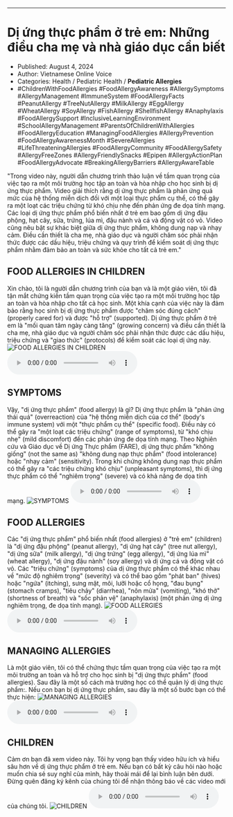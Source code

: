 
---

# Dị ứng thực phẩm ở trẻ em: Những điều cha mẹ và nhà giáo dục cần biết

- Published: August 4, 2024
- Author: Vietnamese Online Voice
- Categories: Health / Pediatric Health / **Pediatric Allergies**
- #ChildrenWithFoodAllergies #FoodAllergyAwareness #AllergySymptoms #AllergyManagement #ImmuneSystem #FoodAllergyFacts #PeanutAllergy #TreeNutAllergy #MilkAllergy #EggAllergy #WheatAllergy #SoyAllergy #FishAllergy #ShellfishAllergy #Anaphylaxis #FoodAllergySupport #InclusiveLearningEnvironment #SchoolAllergyManagement #ParentsOfChildrenWithAllergies #FoodAllergyEducation #ManagingFoodAllergies #AllergyPrevention #FoodAllergyAwarenessMonth #SevereAllergies #LifeThreateningAllergies #FoodAllergyCommunity #FoodAllergySafety #AllergyFreeZones #AllergyFriendlySnacks #Epipen #AllergyActionPlan #FoodAllergyAdvocate #BreakingAllergyBarriers #AllergyAwareTable

"Trong video này, người dẫn chương trình thảo luận về tầm quan trọng của việc tạo ra một môi trường học tập an toàn và hòa nhập cho học sinh bị dị ứng thực phẩm. Video giải thích rằng dị ứng thực phẩm là phản ứng quá mức của hệ thống miễn dịch đối với một loại thực phẩm cụ thể, có thể gây ra một loạt các triệu chứng từ khó chịu nhẹ đến phản ứng đe dọa tính mạng. Các loại dị ứng thực phẩm phổ biến nhất ở trẻ em bao gồm dị ứng đậu phộng, hạt cây, sữa, trứng, lúa mì, đậu nành và cá và động vật có vỏ. Video cũng nêu bật sự khác biệt giữa dị ứng thực phẩm, không dung nạp và nhạy cảm. Điều cần thiết là cha mẹ, nhà giáo dục và người chăm sóc phải nhận thức được các dấu hiệu, triệu chứng và quy trình để kiểm soát dị ứng thực phẩm nhằm đảm bảo an toàn và sức khỏe cho tất cả trẻ em."


## FOOD ALLERGIES IN CHILDREN

Xin chào, tôi là người dẫn chương trình của bạn và là một giáo viên, tôi đã tận mắt chứng kiến ​​tầm quan trọng của việc tạo ra một môi trường học tập an toàn và hòa nhập cho tất cả học sinh. Một khía cạnh của việc này là đảm bảo rằng học sinh bị dị ứng thực phẩm được "chăm sóc đúng cách" (properly cared for) và được "hỗ trợ" (supported). Dị ứng thực phẩm ở trẻ em là "mối quan tâm ngày càng tăng" (growing concern) và điều cần thiết là cha mẹ, nhà giáo dục và người chăm sóc phải nhận thức được các dấu hiệu, triệu chứng và "giao thức" (protocols) để kiểm soát các loại dị ứng này.
![FOOD ALLERGIES IN CHILDREN](https://http-archiver-apis-production-80.schnworks.com/storage/images/transitions/2024-08-04/transition--11734689375-Montserrat-Regular-512DA8.jpg)
<audio controls>
    <source src="https://http-archiver-apis-production-80.schnworks.com/storage/storage/audio/file-26468027119.mp3" type="audio/mpeg">
</audio>



## SYMPTOMS

Vậy, "dị ứng thực phẩm" (food allergy) là gì? Dị ứng thực phẩm là "phản ứng thái quá" (overreaction) của "hệ thống miễn dịch của cơ thể" (body's immune system) với một "thực phẩm cụ thể" (specific food). Điều này có thể gây ra "một loạt các triệu chứng" (range of symptoms), từ "khó chịu nhẹ" (mild discomfort) đến các phản ứng đe dọa tính mạng. Theo Nghiên cứu và Giáo dục về Dị ứng Thực phẩm (FARE), dị ứng thực phẩm "không giống" (not the same as) "không dung nạp thực phẩm" (food intolerance) hoặc "nhạy cảm" (sensitivity). Trong khi chứng không dung nạp thực phẩm có thể gây ra "các triệu chứng khó chịu" (unpleasant symptoms), thì dị ứng thực phẩm có thể "nghiêm trọng" (severe) và có khả năng đe dọa tính mạng.
![SYMPTOMS](https://http-archiver-apis-production-80.schnworks.com/storage/images/transitions/2024-08-04/transition--34492539897-Montserrat-SemiBold-9C27B0.jpg)
<audio controls>
    <source src="https://http-archiver-apis-production-80.schnworks.com/storage/storage/audio/file-45534746175.mp3" type="audio/mpeg">
</audio>



## FOOD ALLERGIES

Các "dị ứng thực phẩm" phổ biến nhất (food allergies) ở "trẻ em" (children) là "dị ứng đậu phộng" (peanut allergy), "dị ứng hạt cây" (tree nut allergy), "dị ứng sữa" (milk allergy), "dị ứng trứng" (egg allergy), "dị ứng lúa mì" (wheat allergy), "dị ứng đậu nành" (soy allergy) và dị ứng cá và động vật có vỏ. Các "triệu chứng" (symptoms) của dị ứng thực phẩm có thể khác nhau về "mức độ nghiêm trọng" (severity) và có thể bao gồm "phát ban" (hives) hoặc "ngứa" (itching), sưng mặt, môi, lưỡi hoặc cổ họng, "đau bụng" (stomach cramps), "tiêu chảy" (diarrhea), "nôn mửa" (vomiting), "khó thở" (shortness of breath) và "sốc phản vệ" (anaphylaxis) (một phản ứng dị ứng nghiêm trọng, đe dọa tính mạng).
![FOOD ALLERGIES](https://http-archiver-apis-production-80.schnworks.com/storage/images/transitions/2024-08-04/transition--26526141169-Montserrat-Regular-512DA8.jpg)
<audio controls>
    <source src="https://http-archiver-apis-production-80.schnworks.com/storage/storage/audio/file-54461848933.mp3" type="audio/mpeg">
</audio>



## MANAGING ALLERGIES

Là một giáo viên, tôi có thể chứng thực tầm quan trọng của việc tạo ra một môi trường an toàn và hỗ trợ cho học sinh bị "dị ứng thực phẩm" (food allergies). Sau đây là một số cách mà trường học có thể quản lý dị ứng thực phẩm:. Nếu con bạn bị dị ứng thực phẩm, sau đây là một số bước bạn có thể thực hiện:
![MANAGING ALLERGIES](https://http-archiver-apis-production-80.schnworks.com/storage/images/transitions/2024-08-04/transition-8394650176-Montserrat-Bold-1A237E.jpg)
<audio controls>
    <source src="https://http-archiver-apis-production-80.schnworks.com/storage/storage/audio/file-26804857882.mp3" type="audio/mpeg">
</audio>



## CHILDREN

Cảm ơn bạn đã xem video này. Tôi hy vọng bạn thấy video hữu ích và hiểu sâu hơn về dị ứng thực phẩm ở trẻ em. Nếu bạn có bất kỳ câu hỏi nào hoặc muốn chia sẻ suy nghĩ của mình, hãy thoải mái để lại bình luận bên dưới. Đừng quên đăng ký kênh của chúng tôi để nhận thông báo về các video mới của chúng tôi.
![CHILDREN](https://http-archiver-apis-production-80.schnworks.com/storage/images/transitions/2024-08-04/transition-17921488453-Montserrat-Thin-673AB7.jpg)
<audio controls>
    <source src="https://http-archiver-apis-production-80.schnworks.com/storage/storage/audio/file-2388401949.mp3" type="audio/mpeg">
</audio>

